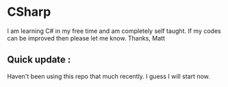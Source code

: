 # CSharp
I am learning C# in my free time and am completely self taught. If my codes can be improved then please let me know. 
Thanks, Matt

## Quick update : 
Haven't been using this repo that much recently. I guess I will start now.